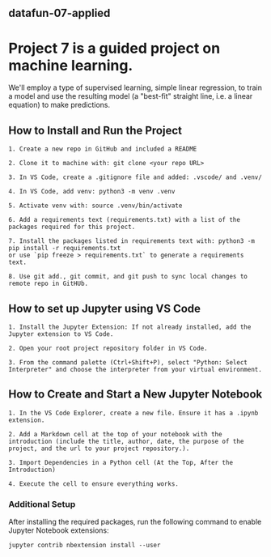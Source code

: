 ## datafun-07-applied

# Project 7 is a guided project on machine learning. 

We'll employ a type of supervised learning, simple linear regression, to train a model and use the resulting model (a "best-fit" straight line, i.e. a linear equation) to make predictions.

## How to Install and Run the Project 
```
1. Create a new repo in GitHub and included a README

2. Clone it to machine with: git clone <your repo URL>

3. In VS Code, create a .gitignore file and added: .vscode/ and .venv/

4. In VS Code, add venv: python3 -m venv .venv

5. Activate venv with: source .venv/bin/activate

6. Add a requirements text (requirements.txt) with a list of the packages required for this project. 

7. Install the packages listed in requirements text with: python3 -m pip install -r requirements.txt  
or use `pip freeze > requirements.txt` to generate a requirements text.

8. Use git add., git commit, and git push to sync local changes to remote repo in GitHUb.

```  

## How to set up Jupyter using VS Code
```
1. Install the Jupyter Extension: If not already installed, add the Jupyter extension to VS Code. 

2. Open your root project repository folder in VS Code.

3. From the command palette (Ctrl+Shift+P), select "Python: Select Interpreter" and choose the interpreter from your virtual environment.

```
  

## How to Create and Start a New Jupyter Notebook

```
1. In the VS Code Explorer, create a new file. Ensure it has a .ipynb extension.

2. Add a Markdown cell at the top of your notebook with the introduction (include the title, author, date, the purpose of the project, and the url to your project repository.).

3. Import Dependencies in a Python cell (At the Top, After the Introduction)

4. Execute the cell to ensure everything works. 

```
### Additional Setup
After installing the required packages, run the following command to enable Jupyter Notebook extensions:

`jupyter contrib nbextension install --user`



